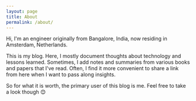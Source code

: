 ```yaml
---
layout: page
title: About
permalink: /about/
---
```


Hi, I'm an engineer originally from Bangalore, India, now residing in Amsterdam, Netherlands.

This is my blog. Here, I mostly document thoughts about technology and lessons learned. Sometimes, I add notes and summaries from various books and papers that I've read. Often, I find it more convenient to share a link from here when I want to pass along insights.

So for what it is worth, the primary user of this blog is me. Feel free to take a look though 😊


